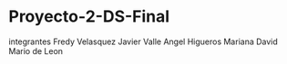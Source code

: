 # Proyecto-2-DS-Final
integrantes 
Fredy Velasquez
Javier Valle
Angel Higueros
Mariana David
Mario de Leon

